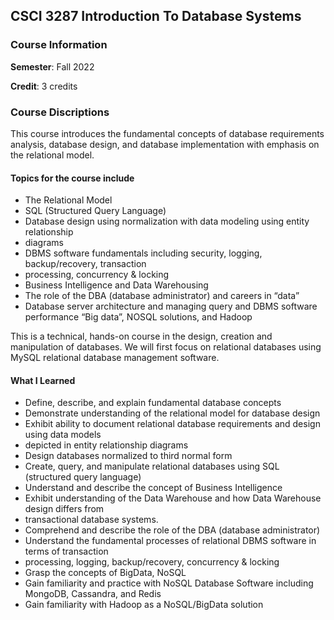 ## CSCI 3287 Introduction To Database Systems
### Course Information 

**Semester**:    Fall 2022 

**Credit**:    3 credits 

### Course Discriptions
This course introduces the fundamental concepts of database requirements analysis, database design, and database implementation with emphasis on the relational model.   
#### Topics for the course include  
- The Relational Model 
- SQL (Structured Query Language) 
- Database design using normalization with data modeling using entity relationship 
- diagrams 
- DBMS software fundamentals including security, logging, backup/recovery, transaction 
- processing, concurrency & locking 
- Business Intelligence and Data Warehousing  
- The role of the DBA (database administrator) and careers in “data”  
- Database server architecture and managing query and DBMS software performance   “Big data”, NOSQL solutions, and Hadoop  
 
This is a technical, hands-on course in the design, creation and manipulation of databases.  We will first focus on relational databases using MySQL relational database management software.

#### What I Learned
- Define, describe, and explain fundamental database concepts 
- Demonstrate understanding of the relational model for database design  
- Exhibit ability to document relational database requirements and design using data models 
- depicted in entity relationship diagrams  
- Design databases normalized to third normal form 
- Create, query, and manipulate relational databases using SQL (structured query language) 
- Understand and describe the concept of Business Intelligence 
- Exhibit understanding of the Data Warehouse and how Data Warehouse design differs from 
- transactional database systems.   
- Comprehend and describe the role of the DBA (database administrator) 
- Understand the fundamental processes of relational DBMS software in terms of transaction 
- processing, logging, backup/recovery, concurrency & locking  
- Grasp the concepts of BigData, NoSQL  
- Gain familiarity and practice with NoSQL Database Software including MongoDB, Cassandra, and Redis 
- Gain familiarity with Hadoop as a NoSQL/BigData solution 
